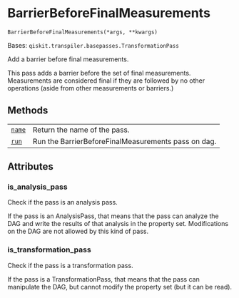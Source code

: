 # BarrierBeforeFinalMeasurements

<span id="undefined" />

`BarrierBeforeFinalMeasurements(*args, **kwargs)`

Bases: `qiskit.transpiler.basepasses.TransformationPass`

Add a barrier before final measurements.

This pass adds a barrier before the set of final measurements. Measurements are considered final if they are followed by no other operations (aside from other measurements or barriers.)

## Methods

|                                                                                                                                                                                                    |                                                     |
| -------------------------------------------------------------------------------------------------------------------------------------------------------------------------------------------------- | --------------------------------------------------- |
| [`name`](qiskit.transpiler.passes.BarrierBeforeFinalMeasurements.name#qiskit.transpiler.passes.BarrierBeforeFinalMeasurements.name "qiskit.transpiler.passes.BarrierBeforeFinalMeasurements.name") | Return the name of the pass.                        |
| [`run`](qiskit.transpiler.passes.BarrierBeforeFinalMeasurements.run#qiskit.transpiler.passes.BarrierBeforeFinalMeasurements.run "qiskit.transpiler.passes.BarrierBeforeFinalMeasurements.run")     | Run the BarrierBeforeFinalMeasurements pass on dag. |

## Attributes

<span id="undefined" />

### is\_analysis\_pass

Check if the pass is an analysis pass.

If the pass is an AnalysisPass, that means that the pass can analyze the DAG and write the results of that analysis in the property set. Modifications on the DAG are not allowed by this kind of pass.

<span id="undefined" />

### is\_transformation\_pass

Check if the pass is a transformation pass.

If the pass is a TransformationPass, that means that the pass can manipulate the DAG, but cannot modify the property set (but it can be read).

